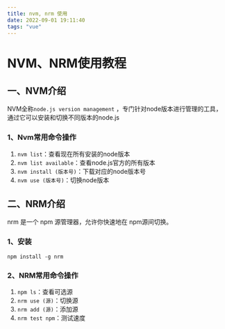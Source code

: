 ```yaml
---
title: nvm, nrm 使用
date: 2022-09-01 19:11:40
tags: "vue"
---
```


# NVM、NRM使用教程

## 一、NVM介绍

NVM全称`node.js version management` ，专门针对node版本进行管理的工具，通过它可以安装和切换不同版本的node.js

### 1、Nvm常用命令操作

1. `nvm list`：查看现在所有安装的node版本
2. `nvm list available`：查看node.js官方的所有版本
3. `nvm install (版本号)`：下载对应的node版本号
4. `nvm use (版本号)`：切换node版本

## 二、NRM介绍

nrm 是一个 npm 源管理器，允许你快速地在 npm源间切换。

### 1、安装

```
npm install -g nrm
```

### 2、NRM常用命令操作

1. `npm ls`：查看可选源
2. `nrm use (源)`：切换源
3. `nrm add (源)`：添加源
4. `nrm test npm`：测试速度
